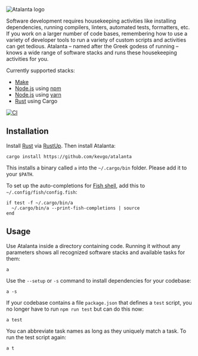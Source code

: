 <picture>
  <source media="(prefers-color-scheme: dark)" srcset="web/logo_800_dark.png">
  <source media="(prefers-color-scheme: light)" srcset="web/logo_800_light.png">
  <img alt="Atalanta logo" src="documentation/logo_800_light.png">
</picture>

Software development requires housekeeping activities like installing
dependencies, running compilers, linters, automated tests, formatters, etc. If
you work on a larger number of code bases, remembering how to use a variety of
developer tools to run a variety of custom scripts and activities can get
tedious. Atalanta &ndash; named after the Greek godess of running &ndash; knows
a wide range of software stacks and runs these housekeeping activities for you.

Currently supported stacks:

- [Make](https://www.gnu.org/software/make)
- [Node.js](https://nodejs.org) using [npm](https://github.com/npm/cli)
- [Node.js](https://nodejs.org) using [yarn](https://yarnpkg.com)
- [Rust](https://www.rust-lang.org) using Cargo

[![CI](https://github.com/kevgo/atalanta/actions/workflows/ci.yml/badge.svg)](https://github.com/kevgo/atalanta/actions/workflows/ci.yml)

## Installation

Install [Rust](https://www.rust-lang.org) via [RustUp](https://rustup.rs). Then
install Atalanta:

```
cargo install https://github.com/kevgo/atalanta
```

This installs a binary called `a` into the `~/.cargo/bin` folder. Please add it
to your `$PATH`.

To set up the auto-completions for [Fish shell](https://fishshell.com), add this
to `~/.config/fish/config.fish`:

```
if test -f ~/.cargo/bin/a
  ~/.cargo/bin/a --print-fish-completions | source
end
```

## Usage

Use Atalanta inside a directory containing code. Running it without any
parameters shows all recognized software stacks and available tasks for them:

```
a
```

Use the `--setup` or `-s` command to install dependencies for your codebase:

```
a -s
```

If your codebase contains a file `package.json` that defines a `test` script,
you no longer have to run `npm run test` but can do this now:

```
a test
```

You can abbreviate task names as long as they uniquely match a task. To run the
test script again:

```
a t
```
